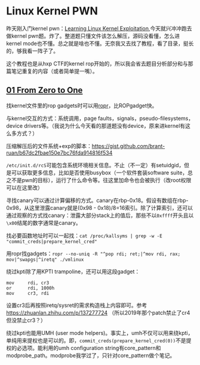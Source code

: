 # Linux Kernel PWN

昨天刚入门kernel pwn：[Learning Linux Kernel Exploitation](./Learning%20Linux%20Kernel%20Exploitation.md),今天就兴冲冲跑去做kernel pwn题。炸了。整道题只懂文件该怎么解压，源码没看懂，怎么进kernel mode也不懂。总之就是啥也不懂。无奈我又去找了教程，看了目录，挺长的，够我看一阵子了。

这个教程也是从hxp CTF的kernel rop开始的，所以我会省去题目分析部分和与那篇笔记重复的内容（或者简单提一嘴）。

## [01 From Zero to One](https://blog.wohin.me/posts/linux-kernel-pwn-01/)

找kernel文件里的rop gadgets时可以用[ropr](https://github.com/Ben-Lichtman/ropr)，比ROPgadget快。

与kernel交互的方式：系统调用，page faults，signals，pseudo-filesystems，device drivers等。（我说为什么今天看的那道题没有device，原来进kernel有这么多方式？）

压缩解压后的文件系统+exp的脚本：https://gist.github.com/brant-ruan/b67dc2fbae150e7bc76fda914816f534

`/etc/init.d/rcS`可能包含系统环境相关信息。不止（不一定）有setuidgid，但是可以获取更多信息，比如是否使用busybox（一个软件套装software suite，总之不是pwn的目标），运行了什么命令等。往这里加命令也会被执行（改root权限可以在这里改）

寻找canary可以通过计算偏移的方式。canary在rbp-0x18。假设有数组在rbp-0x98，从这里泄露canary就是(0x98 - 0x18)/8=16索引。除了计算索引，还可以通过观察的方式找canary：泄露大部分stack上的值后，那些不以`0xffff`开头且以`\x00`结尾的数字通常是canary。

找必要函数地址时可以一起找：`cat /proc/kallsyms | grep -w -E "commit_creds|prepare_kernel_cred"`

用ropr找gadgets：`ropr --no-uniq -R "^pop rdi; ret;|^mov rdi, rax; mov|^swapgs|^iretq" ./vmlinux`

绕过kpti除了用KPTI trampoline，还可以用这段gadget：
```
mov     rdi, cr3
or      rdi, 1000h
mov     cr3, rdi
```
设置cr3后再按照iretq/sysret的需求构造栈上内容即可。参考 https://zhuanlan.zhihu.com/p/137277724 （所以2019年那个patch禁止了cr4但没禁止cr3？）

绕过kpti也能用UMH (user mode helpers)。事实上，umh不仅可以用来绕kpti，单纯用来提权也是可以的。即，`commit_creds(prepare_kernel_cred(0))`不是提权的必选项。能利用的umh configuration string有core_pattern和modprobe_path。modprobe我学过了，只针对core_pattern做个笔记。